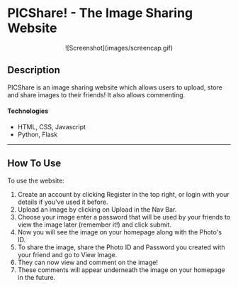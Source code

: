 # PICShare! - The Image Sharing Website

<p align="center">
![Screenshot](images/screencap.gif)
</p>

## Description

PICShare is an image sharing website which allows users to upload, store and share images to their friends! It also allows commenting.

#### Technologies

- HTML, CSS, Javascript
- Python, Flask

---

## How To Use

To use the website:  
1. Create an account by clicking Register in the top right, or login with your details if you've used it before.
2. Upload an image by clicking on Upload in the Nav Bar.
3. Choose your image enter a password that will be used by your friends to view the image later (remember it!) and click submit.
4. Now you will see the image on your homepage along with the Photo's ID.
5. To share the image, share the Photo ID and Password you created with your friend and go to View Image.
6. They can now view and comment on the image!
7. These comments will appear underneath the image on your homepage in the future.
